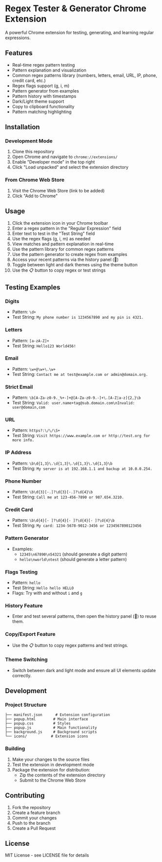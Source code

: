 # Regex Tester & Generator Chrome Extension

A powerful Chrome extension for testing, generating, and learning regular expressions.

## Features

- Real-time regex pattern testing
- Pattern explanation and visualization
- Common regex patterns library (numbers, letters, email, URL, IP, phone, credit card, etc.)
- Regex flags support (g, i, m)
- Pattern generator from examples
- Pattern history with timestamps
- Dark/Light theme support
- Copy to clipboard functionality
- Pattern matching highlighting

## Installation

### Development Mode

1. Clone this repository
2. Open Chrome and navigate to `chrome://extensions/`
3. Enable "Developer mode" in the top right
4. Click "Load unpacked" and select the extension directory

### From Chrome Web Store

1. Visit the Chrome Web Store (link to be added)
2. Click "Add to Chrome"

## Usage

1. Click the extension icon in your Chrome toolbar
2. Enter a regex pattern in the "Regular Expression" field
3. Enter text to test in the "Test String" field
4. Use the regex flags (g, i, m) as needed
5. View matches and pattern explanation in real-time
6. Use the pattern library for common regex patterns
7. Use the pattern generator to create regex from examples
8. Access your recent patterns via the history panel (📜)
9. Toggle between light and dark themes using the theme button
10. Use the 📋 button to copy regex or test strings

## Testing Examples

### Digits
- Pattern: `\d+`
- Test String: `My phone number is 1234567890 and my pin is 4321.`

### Letters
- Pattern: `[a-zA-Z]+`
- Test String: `Hello123 World456!`

### Email
- Pattern: `\w+@\w+\.\w+`
- Test String: `Contact me at test@example.com or admin@domain.org.`

### Strict Email
- Pattern: `\b[A-Za-z0-9._%+-]+@[A-Za-z0-9.-]+\.[A-Z|a-z]{2,}\b`
- Test String: `Valid: user.name+tag@sub.domain.com\nInvalid: user@domain,com`

### URL
- Pattern: `https?:\/\/\S+`
- Test String: `Visit https://www.example.com or http://test.org for more info.`

### IP Address
- Pattern: `\b\d{1,3}\.\d{1,3}\.\d{1,3}\.\d{1,3}\b`
- Test String: `My server is at 192.168.1.1 and backup at 10.0.0.254.`

### Phone Number
- Pattern: `\b\d{3}[-.]?\d{3}[-.]?\d{4}\b`
- Test String: `Call me at 123-456-7890 or 987.654.3210.`

### Credit Card
- Pattern: `\b\d{4}[- ]?\d{4}[- ]?\d{4}[- ]?\d{4}\b`
- Test String: `My card: 1234-5678-9012-3456 or 1234567890123456`

### Pattern Generator
- Examples:
  - `12345\n67890\n54321` (should generate a digit pattern)
  - `hello\nworld\ntest` (should generate a letter pattern)

### Flags Testing
- Pattern: `hello`
- Test String: `Hello hello HELLO`
- Flags: Try with and without `i` and `g`

### History Feature
- Enter and test several patterns, then open the history panel (📜) to reuse them.

### Copy/Export Feature
- Use the 📋 button to copy regex patterns and test strings.

### Theme Switching
- Switch between dark and light mode and ensure all UI elements update correctly.

## Development

### Project Structure

```
├── manifest.json      # Extension configuration
├── popup.html        # Main interface
├── popup.css         # Styles
├── popup.js          # Main functionality
├── background.js     # Background scripts
└── icons/           # Extension icons
```

### Building

1. Make your changes to the source files
2. Test the extension in development mode
3. Package the extension for distribution:
   - Zip the contents of the extension directory
   - Submit to the Chrome Web Store

## Contributing

1. Fork the repository
2. Create a feature branch
3. Commit your changes
4. Push to the branch
5. Create a Pull Request

## License

MIT License - see LICENSE file for details 